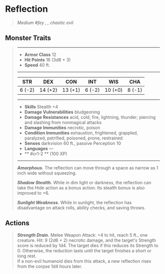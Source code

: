 # Reflection
>*Medium #fey , , chaotic evil*
## Monster Traits
>___
>- **Armor Class** 12
>- **Hit Points** 16 (3d8 + 3)
>- **Speed** 40 ft.
>___
>|STR|DEX|CON|INT|WIS|CHA|
>|:---:|:---:|:---:|:---:|:---:|:---:|
>|6 (-2)|14 (+2)|13 (+1)|6 (-2)|10 (+0)|8 (-1)|
>___
>- **Skills** Stealth +4
>- **Damage Vulnerabilities** bludgeoning
>- **Damage Resistances** acid, cold, fire, lightning, thunder; piercing and slashing from nonmagical attacks
>- **Damage Immunities** necrotic, poison
>- **Condition Immunities** exhaustion, frightened, grappled, paralyzed, petrified, poisoned, prone, restrained
>- **Senses** darkvision 60 ft., passive Perception 10
>- **Languages** —
>- ** #cr1-2 ** (100 XP)
>___
>***Amorphous.*** The reflection can move through a space as narrow as 1 inch wide without squeezing.  
>
>***Shadow Stealth.*** While in dim light or darkness, the reflection can take the Hide action as a bonus action. Its stealth bonus is also improved to +6.  
>
>***Sunlight Weakness.*** While in sunlight, the reflection has disadvantage on attack rolls, ability checks, and saving throws.  
>
## Actions
>***Strength Drain.*** Melee Weapon Attack: +4 to hit, reach 5 ft., one creature. Hit: 9 (2d6 + 2) necrotic damage, and the target's Strength score is reduced by 1d4. The target dies if this reduces its Strength to 0. Otherwise, the reduction lasts until the target finishes a short or long rest.  
>If a non-evil humanoid dies from this attack, a new reflection rises from the corpse 1d4 hours later.